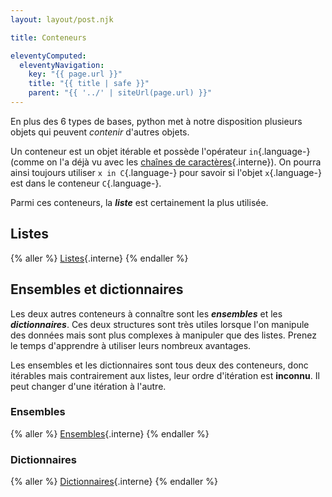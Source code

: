 ```yaml
---
layout: layout/post.njk

title: Conteneurs

eleventyComputed:
  eleventyNavigation:
    key: "{{ page.url }}"
    title: "{{ title | safe }}"
    parent: "{{ '../' | siteUrl(page.url) }}"
---
```


En plus des 6 types de bases, python met à notre disposition plusieurs objets qui peuvent _contenir_ d'autres objets.

Un conteneur est un objet itérable et possède l'opérateur `in`{.language-} (comme on l'a déjà vu avec les [chaînes de caractères](../../principes/opérations#chaines-in){.interne}). On pourra ainsi toujours utiliser `x in C`{.language-} pour savoir si l'objet `x`{.language-} est dans le conteneur `C`{.language-}.

Parmi ces conteneurs, la **_liste_** est certainement la plus utilisée.

## Listes

{% aller %}
[Listes](listes){.interne}
{% endaller %}

## <span id="ensembles-dictionnaires"></span>Ensembles et dictionnaires

Les deux autres conteneurs à connaître sont les **_ensembles_** et les **_dictionnaires_**. Ces deux structures sont très utiles lorsque l'on manipule des données mais sont plus complexes à manipuler que des listes. Prenez le temps d'apprendre à utiliser leurs nombreux avantages.

Les ensembles et les dictionnaires sont tous deux des conteneurs, donc itérables mais contrairement aux listes, leur ordre d'itération est **inconnu**. Il peut changer d'une itération à l'autre.

### Ensembles

{% aller %}
[Ensembles](ensembles){.interne}
{% endaller %}

### Dictionnaires

{% aller %}
[Dictionnaires](dictionnaires){.interne}
{% endaller %}
